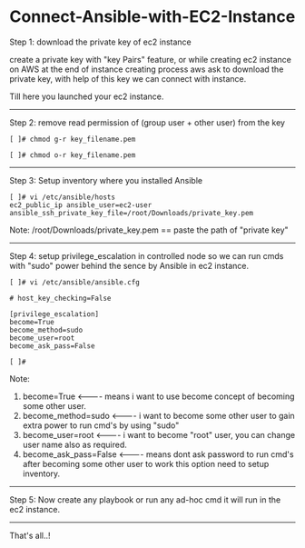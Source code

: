 # Connect-Ansible-with-EC2-Instance

Step 1: download the private key of ec2 instance

create a private key with "key Pairs" feature,
or while creating ec2 instance on AWS at the end of instance creating process aws ask 
to download the private key, with help of this key we can connect with instance.

Till here you launched your ec2 instance.

-----------------------------------------------------------------------------------
Step 2: remove read permission of (group user + other user) from the key
```	
[ ]# chmod g-r key_filename.pem

[ ]# chmod o-r key_filename.pem
```
-----------------------------------------------------------------------------------
Step 3: Setup inventory where you installed Ansible
```
[ ]# vi /etc/ansible/hosts
ec2_public_ip ansible_user=ec2-user ansible_ssh_private_key_file=/root/Downloads/private_key.pem

```
Note: /root/Downloads/private_key.pem == paste the path of "private key"

-----------------------------------------------------------------------------------
Step 4: setup privilege_escalation in controlled node so we can run cmds with
	      "sudo" power behind the sence by Ansible in ec2 instance.
```
[ ]# vi /etc/ansible/ansible.cfg
	
# host_key_checking=False
	
[privilege_escalation]
become=True    
become_method=sudo
become_user=root
become_ask_pass=False

[ ]#
```

Note:
1. become=True             <---- means i want to use become concept of becoming some other user.
2. become_method=sudo      <---- i want to become some other user to gain extra power to run cmd's by using "sudo"
3. become_user=root        <---- i want to become "root" user, you can change user name also as required.
4. become_ask_pass=False   <---- means dont ask password to run cmd's after becoming some other user 
                                 to work this option need to setup                                                              inventory.

-----------------------------------------------------------------------------------------------------------------------------
Step 5: Now create any playbook or run any ad-hoc cmd it will run in the ec2 instance.


-----------------------------------------------------------------------------------------------------------------------------
That's all..!
          
          
          
          
          
          
          
          
  
